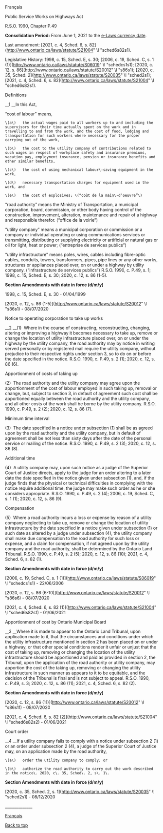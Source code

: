 [<a id="Top"></a>Français](http://www.ontario.ca/fr/lois/loi/90p49)

Public Service Works on Highways Act

R\.S\.O\. 1990, Chapter P\.49

__Consolidation Period:__  From June 1, 2021 to the [e\-Laws currency date](http://www.e-laws.gov.on.ca/navigation?file=currencyDates&lang=en)\.

Last amendment: [2021, c\. 4, Sched\. 6, s\. 82](http://www.ontario.ca/laws/statute/S21004" \l "sched6s82s1)\.

Legislative History: 1998, c\. 15, Sched\. E, s\. 30; [2006, c\. 19, Sched\. C, s\. 1 \(1\)](http://www.ontario.ca/laws/statute/S06019" \l "schedcs1s1); [2020, c\. 12, s\. 86](http://www.ontario.ca/laws/statute/S20012" \l "s86s1); [2020, c\. 35, Sched\. 2](http://www.ontario.ca/laws/statute/S20035" \l "sched2s1); [2021, c\. 4, Sched\. 6, s\. 82](http://www.ontario.ca/laws/statute/S21004" \l "sched6s82s1)\.

Definitions

__1 __In this Act,

“cost of labour” means,

	\(a\)	the actual wages paid to all workers up to and including the supervisors for their time actually spent on the work and in travelling to and from the work, and the cost of food, lodging and transportation for such workers where necessary for the proper carrying out of the work,

	\(b\)	the cost to the utility company of contributions related to such wages in respect of workplace safety and insurance premiums, vacation pay, employment insurance, pension or insurance benefits and other similar benefits,

	\(c\)	the cost of using mechanical labour\-saving equipment in the work,

	\(d\)	necessary transportation charges for equipment used in the work, and

	\(e\)	the cost of explosives; \(“coût de la main\-d’oeuvre”\)

“road authority” means the Ministry of Transportation, a municipal corporation, board, commission, or other body having control of the construction, improvement, alteration, maintenance and repair of a highway and responsible therefor\. \(“office de la voirie”\)

“utility company” means a municipal corporation or commission or a company or individual operating or using communications services or transmitting, distributing or supplying electricity or artificial or natural gas or oil for light, heat or power; \(“entreprise de services publics”\)

“utility infrastructure” means poles, wires, cables including fibre\-optic cables, conduits, towers, transformers, pipes, pipe lines or any other works, structures or appliances placed over, on or under a highway by utility company\. \(“infrastructure de services publics”\)  R\.S\.O\. 1990, c\. P\.49, s\. 1; 1998, c\. 15, Sched\. E, s\. 30; 2020, c\. 12, s\. 86 \(1\-5\)\.

__Section Amendments with date in force \(d/m/y\)__

1998, c\. 15, Sched\. E, s\. 30 \- 01/04/1999

[2020, c\. 12, s\. 86 \(1\-5\)](http://www.ontario.ca/laws/statute/S20012" \l "s86s1) \- 08/07/2020

Notice to operating corporation to take up works

__2 __\(1\)  Where in the course of constructing, reconstructing, changing, altering or improving a highway it becomes necessary to take up, remove or change the location of utility infrastructure placed over, on or under the highway by the utility company, the road authority may by notice in writing served personally or by registered mail require the utility company, without prejudice to their respective rights under section 3, so to do on or before the date specified in the notice\.  R\.S\.O\. 1990, c\. P\.49, s\. 2 \(1\); 2020, c\. 12, s\. 86 \(6\)\.

Apportionment of costs of taking up

\(2\)  The road authority and the utility company may agree upon the apportionment of the cost of labour employed in such taking up, removal or change, but, subject to section 3, in default of agreement such cost shall be apportioned equally between the road authority and the utility company, and all other costs of the work shall be borne by the utility company\.  R\.S\.O\. 1990, c\. P\.49, s\. 2 \(2\); 2020, c\. 12, s\. 86 \(7\)\.

Minimum time interval

\(3\)  The date specified in a notice under subsection \(1\) shall be as agreed upon by the road authority and the utility company, but in default of agreement shall be not less than sixty days after the date of the personal service or mailing of the notice\.  R\.S\.O\. 1990, c\. P\.49, s\. 2 \(3\); 2020, c\. 12, s\. 86 \(8\)\.

Additional time

\(4\)  A utility company may, upon such notice as a judge of the Superior Court of Justice directs, apply to the judge for an order altering to a later date the date specified in the notice given under subsection \(1\), and, if the judge finds that the physical or technical difficulties in complying with the notice require additional time, the judge may make such order as he or she considers appropriate\.  R\.S\.O\. 1990, c\. P\.49, s\. 2 \(4\); 2006, c\. 19, Sched\. C, s\. 1 \(1\); 2020, c\. 12, s\. 86 \(9\)\.

Compensation

\(5\)  Where a road authority incurs a loss or expense by reason of a utility company neglecting to take up, remove or change the location of utility infrastructure by the date specified in a notice given under subsection \(1\) or such date as altered by a judge under subsection \(4\), the utility company shall make due compensation to the road authority for such loss or expense, and a claim for compensation, if not agreed upon by the utility company and the road authority, shall be determined by the Ontario Land Tribunal\.  R\.S\.O\. 1990, c\. P\.49, s\. 2 \(5\); 2020, c\. 12, s\. 86 \(10\); 2021, c\. 4, Sched\. 6, s\. 82 \(1\)\.

__Section Amendments with date in force \(d/m/y\)__

[2006, c\. 19, Sched\. C, s\. 1 \(1\)](http://www.ontario.ca/laws/statute/S06019" \l "schedcs1s1) \- 22/06/2006

[2020, c\. 12, s\. 86 \(6\-10\)](http://www.ontario.ca/laws/statute/S20012" \l "s86s6) \- 08/07/2020

[2021, c\. 4, Sched\. 6, s\. 82 \(1\)](http://www.ontario.ca/laws/statute/S21004" \l "sched6s82s1) \- 01/06/2021

Apportionment of cost by Ontario Municipal Board

__3 __Where it is made to appear to the Ontario Land Tribunal, upon application made to it, that the circumstances and conditions under which the utility infrastructure mentioned in section 2 has been placed on or under a highway, or that other special conditions render it unfair or unjust that the cost of taking up, removing or changing the location of the utility infrastructure should be apportioned and paid as provided in section 2, the Tribunal, upon the application of the road authority or utility company, may apportion the cost of the taking up, removing or changing the utility infrastructure in such manner as appears to it to be equitable, and the decision of the Tribunal is final and is not subject to appeal\.  R\.S\.O\. 1990, c\. P\.49, s\. 3; 2020, c\. 12, s\. 86 \(11\); 2021, c\. 4, Sched\. 6, s\. 82 \(2\)\.

__Section Amendments with date in force \(d/m/y\)__

[2020, c\. 12, s\. 86 \(11\)](http://www.ontario.ca/laws/statute/S20012" \l "s86s11) \- 08/07/2020

[2021, c\. 4, Sched\. 6, s\. 82 \(2\)](http://www.ontario.ca/laws/statute/S21004" \l "sched6s82s2) \- 01/06/2021

Court order

__4 __If a utility company fails to comply with a notice under subsection 2 \(1\) or an order under subsection 2 \(4\), a judge of the Superior Court of Justice may, on an application made by the road authority,

	\(a\)	order the utility company to comply; or

	\(b\)	authorize the road authority to carry out the work described in the notice\. 2020, c\. 35, Sched\. 2, s\. 1\.

__Section Amendments with date in force \(d/m/y\)__

[2020, c\. 35, Sched\. 2, s\. 1](http://www.ontario.ca/laws/statute/S20035" \l "sched2s1) \- 08/12/2020

\_\_\_\_\_\_\_\_\_\_\_\_\_\_

[Français](http://www.ontario.ca/fr/lois/loi/90p49)

[Back to top](#Top)

